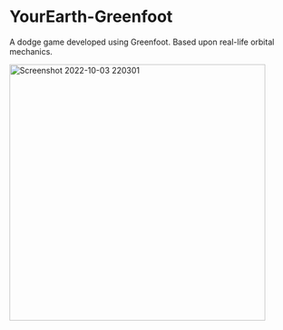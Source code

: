 # YourEarth-Greenfoot
A dodge game developed using Greenfoot. Based upon real-life orbital mechanics.

<img width="451" alt="Screenshot 2022-10-03 220301" src="https://user-images.githubusercontent.com/35755386/193718737-e222ca9f-9793-4ddf-a5ae-3326f57e5b7a.png">


